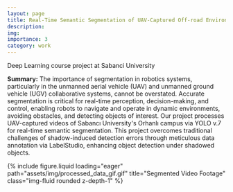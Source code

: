 ```yaml
---
layout: page
title: Real-Time Semantic Segmentation of UAV-Captured Off-road Environments
description: 
img: 
importance: 3
category: work
---
```

Deep Learning course project at Sabanci University

**Summary:** The importance of segmentation in robotics systems, particularly in the unmanned aerial vehicle (UAV) and unmanned ground vehicle (UGV) collaborative systems, cannot be overstated. Accurate segmentation is critical for real-time perception, decision-making, and control, enabling robots to navigate and operate in dynamic environments, avoiding obstacles, and detecting objects of interest. Our project processes UAV-captured videos of Sabancı University's Orhanlı campus via YOLO v.7 for real-time semantic segmentation. This project overcomes traditional challenges of shadow-induced detection errors through meticulous data annotation via LabelStudio, enhancing object detection under shadowed objects.

{% include figure.liquid loading="eager" path="assets/img/processed_data_gif.gif" title="Segmented Video Footage" class="img-fluid rounded z-depth-1" %} 

